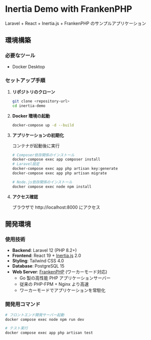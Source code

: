 # Inertia Demo with FrankenPHP

Laravel + React + Inertia.js + FrankenPHP のサンプルアプリケーション

## 環境構築

### 必要なツール

- Docker Desktop

### セットアップ手順

1. **リポジトリのクローン**

   ```bash
   git clone <repository-url>
   cd inertia-demo
   ```

2. **Docker 環境の起動**

   ```bash
   docker-compose up -d --build
   ```

3. **アプリケーションの初期化**

   コンテナが起動後に実行

   ```bash
   # Composer依存関係のインストール
   docker-compose exec app composer install
   # Laravel設定
   docker-compose exec app php artisan key:generate
   docker-compose exec app php artisan migrate
   ```

   ```bash
   # Node.js依存関係のインストール
   docker compose exec node npm install
   ```

4. **アクセス確認**

   ブラウザで http://localhost:8000 にアクセス

## 開発環境

### 使用技術

- **Backend**: Laravel 12 (PHP 8.2+)
- **Frontend**: React 19 + [Inertia.js](https://inertiajs.com/) 2.0
- **Styling**: Tailwind CSS 4.0
- **Database**: PostgreSQL 15
- **Web Server**: [FrankenPHP](https://frankenphp.dev/) (ワーカーモード対応)
  - Go 製の高性能 PHP アプリケーションサーバー
  - 従来の PHP-FPM + Nginx より高速
  - ワーカーモードでアプリケーションを常駐化

### 開発用コマンド

```bash
# フロントエンド開発サーバー起動
docker compose exec node npm run dev

# テスト実行
docker compose exec app php artisan test
```
